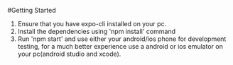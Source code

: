 #Getting Started

1. Ensure that you have expo-cli installed on your pc.
2. Install the dependencies using 'npm install' command
3. Run 'npm start' and use either your android/ios phone for development testing, for a much better experience use a android or ios emulator on your pc(android studio and xcode).